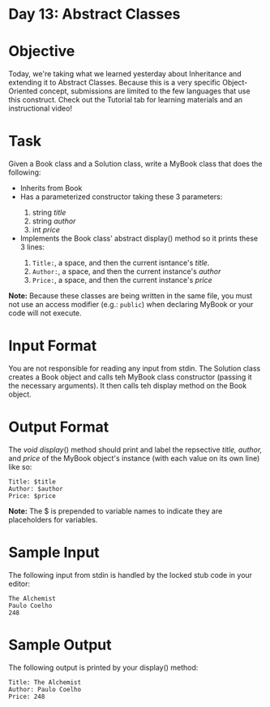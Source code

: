 # Day 13: Abstract Classes

# Objective
<p>
Today, we're taking what we learned yesterday about Inheritance and extending it to Abstract Classes. Because this is a very specific Object-Oriented concept, submissions are limited to the few languages that use this construct. Check out the Tutorial tab for learning materials and an instructional video!
</p>

# Task
<p>
Given a Book class and a Solution class, write a MyBook class that does the following:
</p>
<ul>
<li>Inherits from Book</li>
<li>Has a parameterized constructor taking these 3 parameters:</li>
<ol>
<li>string <i>title</i></li>
<li>string <i>author</i></li>
<li>int <i>price</i></li>
</ol>
<li>Implements the Book class' abstract display() method so it prints these 3 lines:</li>
<ol>
<li><code>Title:</code>, a space, and then the current isntance's <i>title</i>.</li>
<li><code>Author:</code>, a space, and then the current instance's <i>author</i></li>
<li><code>Price:</code>, a space, and then the current instance's <i>price</i></li>
</ol>
</ul>

<p>
<strong>Note:</strong> Because these classes are being written in the same file, you must not use an access modifier (e.g.: <code>public</code>) when declaring MyBook or your code will not execute.
</p>

# Input Format
<p>
You are not responsible for reading any input from stdin. The Solution class creates a Book object and calls teh MyBook class constructor (passing it the necessary arguments). It then calls teh display method on the Book object.
</p>

# Output Format
<p>
The <i>void display</i>() method should print and label the repsective <i>title, author,</i> and <i>price</i> of the MyBook object's instance (with each value on its own line) like so:
</p>

~~~~
Title: $title
Author: $author
Price: $price
~~~~

<p><strong>Note:</strong> The $ is prepended to variable names to indicate they are placeholders for variables.</p>

# Sample Input
<p>
The following input from stdin is handled by the locked stub code in your editor:
</p>

~~~~
The Alchemist
Paulo Coelho
248
~~~~

# Sample Output
<p>
The following output is printed by your display() method:
</p>

~~~~
Title: The Alchemist
Author: Paulo Coelho
Price: 248
~~~~
